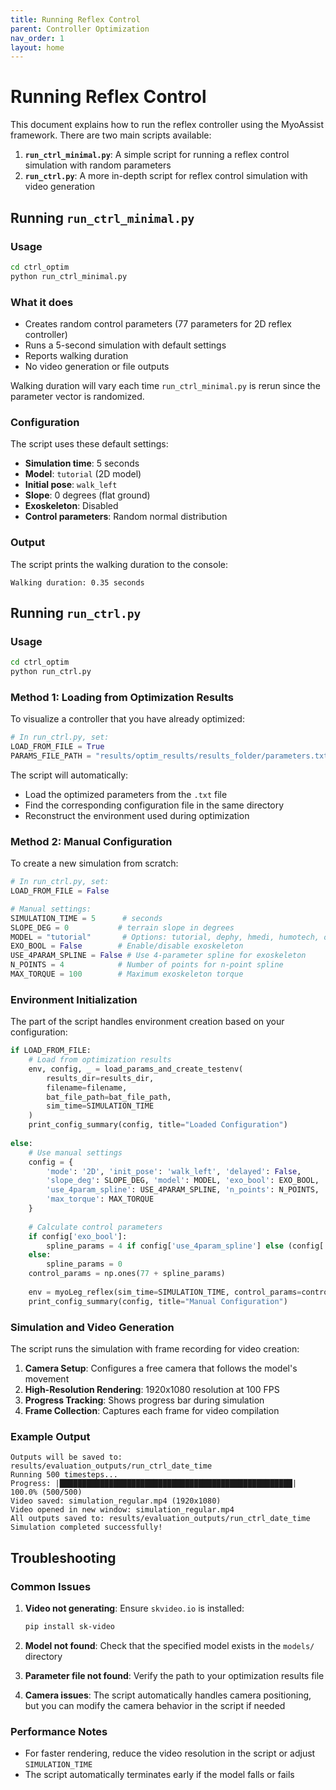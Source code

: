 ```yaml
---
title: Running Reflex Control
parent: Controller Optimization
nav_order: 1
layout: home
---
```


# Running Reflex Control

This document explains how to run the reflex controller using the MyoAssist framework. There are two main scripts available:

1. **`run_ctrl_minimal.py`**: A simple script for running a reflex control simulation with random parameters
2. **`run_ctrl.py`**: A more in-depth script for reflex control simulation with video generation

## Running `run_ctrl_minimal.py`

### Usage

```bash
cd ctrl_optim
python run_ctrl_minimal.py
```

### What it does

- Creates random control parameters (77 parameters for 2D reflex controller)
- Runs a 5-second simulation with default settings
- Reports walking duration
- No video generation or file outputs

Walking duration will vary each time `run_ctrl_minimal.py` is rerun since the parameter vector is randomized.

### Configuration

The script uses these default settings:
- **Simulation time**: 5 seconds
- **Model**: `tutorial` (2D model)
- **Initial pose**: `walk_left`
- **Slope**: 0 degrees (flat ground)
- **Exoskeleton**: Disabled
- **Control parameters**: Random normal distribution

### Output

The script prints the walking duration to the console:
```
Walking duration: 0.35 seconds
```

## Running `run_ctrl.py`

### Usage

```bash
cd ctrl_optim
python run_ctrl.py
```

### Method 1: Loading from Optimization Results

To visualize a controller that you have already optimized:

```python
# In run_ctrl.py, set:
LOAD_FROM_FILE = True
PARAMS_FILE_PATH = "results/optim_results/results_folder/parameters.txt"
```

The script will automatically:
- Load the optimized parameters from the `.txt` file
- Find the corresponding configuration file in the same directory
- Reconstruct the environment used during optimization

### Method 2: Manual Configuration

To create a new simulation from scratch:

```python
# In run_ctrl.py, set:
LOAD_FROM_FILE = False

# Manual settings:
SIMULATION_TIME = 5      # seconds
SLOPE_DEG = 0           # terrain slope in degrees
MODEL = "tutorial"       # Options: tutorial, dephy, hmedi, humotech, osl, baseline
EXO_BOOL = False        # Enable/disable exoskeleton
USE_4PARAM_SPLINE = False # Use 4-parameter spline for exoskeleton
N_POINTS = 4            # Number of points for n-point spline
MAX_TORQUE = 100        # Maximum exoskeleton torque
```

### Environment Initialization

The part of the script handles environment creation based on your configuration:

```python
if LOAD_FROM_FILE:
    # Load from optimization results
    env, config, _ = load_params_and_create_testenv(
        results_dir=results_dir,
        filename=filename,
        bat_file_path=bat_file_path,
        sim_time=SIMULATION_TIME
    )
    print_config_summary(config, title="Loaded Configuration")
    
else:
    # Use manual settings
    config = {
        'mode': '2D', 'init_pose': 'walk_left', 'delayed': False,
        'slope_deg': SLOPE_DEG, 'model': MODEL, 'exo_bool': EXO_BOOL,
        'use_4param_spline': USE_4PARAM_SPLINE, 'n_points': N_POINTS,
        'max_torque': MAX_TORQUE
    }
    
    # Calculate control parameters
    if config['exo_bool']:
        spline_params = 4 if config['use_4param_spline'] else (config['n_points'] * 2)
    else:
        spline_params = 0
    control_params = np.ones(77 + spline_params)
    
    env = myoLeg_reflex(sim_time=SIMULATION_TIME, control_params=control_params, **config)
    print_config_summary(config, title="Manual Configuration")
```

### Simulation and Video Generation

The script runs the simulation with frame recording for video creation:

1. **Camera Setup**: Configures a free camera that follows the model's movement
2. **High-Resolution Rendering**: 1920x1080 resolution at 100 FPS
3. **Progress Tracking**: Shows progress bar during simulation
4. **Frame Collection**: Captures each frame for video compilation

### Example Output

```
Outputs will be saved to: results/evaluation_outputs/run_ctrl_date_time
Running 500 timesteps...
Progress: |████████████████████████████████████████████████████| 100.0% (500/500)
Video saved: simulation_regular.mp4 (1920x1080)
Video opened in new window: simulation_regular.mp4
All outputs saved to: results/evaluation_outputs/run_ctrl_date_time
Simulation completed successfully!
```

## Troubleshooting

### Common Issues

1. **Video not generating**: Ensure `skvideo.io` is installed:
   ```bash
   pip install sk-video
   ```

2. **Model not found**: Check that the specified model exists in the `models/` directory

3. **Parameter file not found**: Verify the path to your optimization results file

4. **Camera issues**: The script automatically handles camera positioning, but you can modify the camera behavior in the script if needed

### Performance Notes

- For faster rendering, reduce the video resolution in the script or adjust `SIMULATION_TIME`
- The script automatically terminates early if the model falls or fails 